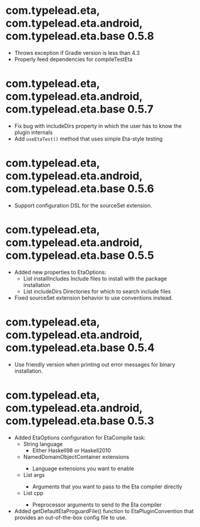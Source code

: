 # com.typelead.eta, com.typelead.eta.android, com.typelead.eta.base 0.5.8
- Throws exception if Gradle version is less than 4.3
- Properly feed dependencies for compileTestEta

# com.typelead.eta, com.typelead.eta.android, com.typelead.eta.base 0.5.7
- Fix bug with includeDirs property in which the user has to know the plugin internals
- Add `useEtaTest()` method that uses simple Eta-style testing

# com.typelead.eta, com.typelead.eta.android, com.typelead.eta.base 0.5.6
- Support configuration DSL for the sourceSet extension.

# com.typelead.eta, com.typelead.eta.android, com.typelead.eta.base 0.5.5

- Added new properties to EtaOptions:
	- List<String> installIncludes
	  Include files to install with the package installation
	- List<String> includeDirs
	  Directories for which to search include files
- Fixed sourceSet extension behavior to use conventions instead.

# com.typelead.eta, com.typelead.eta.android, com.typelead.eta.base 0.5.4

- Use friendly version when printing out error messages for binary installation.

# com.typelead.eta, com.typelead.eta.android, com.typelead.eta.base 0.5.3

- Added EtaOptions configuration for EtaCompile task:
  - String language
    - Either Haskell98 or Haskell2010
  - NamedDomainObjectContainer<String> extensions
    - Language extensions you want to enable
  - List<String> args
    - Arguments that you want to pass to the Eta compiler directly
  - List<String> cpp
    - Preprocessor arguments to send to the Eta compiler
- Added getDefaultEtaProguardFile() function to EtaPluginConvention that provides an out-of-the-box config file to use.
